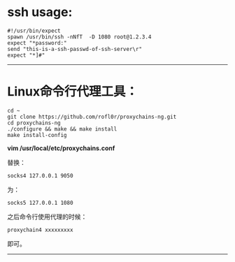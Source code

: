 

# ssh usage:


```
#!/usr/bin/expect
spawn /usr/bin/ssh -nNfT  -D 1080 root@1.2.3.4
expect "*password:"
send "this-is-a-ssh-passwd-of-ssh-server\r"
expect "*]#"
```


-------



# Linux命令行代理工具：





```
cd ~
git clone https://github.com/rofl0r/proxychains-ng.git
cd proxychains-ng
./configure && make && make install
make install-config
```


**vim /usr/local/etc/proxychains.conf**

替换：


```
socks4 127.0.0.1 9050
```

为：


```
socks5 127.0.0.1 1080
```




之后命令行使用代理的时候：



```
proxychain4 xxxxxxxxx
```

 即可。



-------


